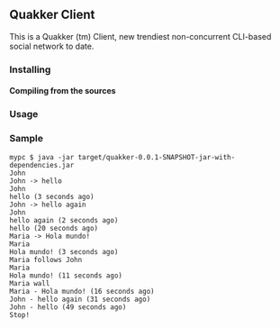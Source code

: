 ## Quakker Client

This is a Quakker (tm) Client, new trendiest non-concurrent CLI-based social network to date.

### Installing

#### Compiling from the sources

### Usage

### Sample

```
mypc $ java -jar target/quakker-0.0.1-SNAPSHOT-jar-with-dependencies.jar
John
John -> hello
John
hello (3 seconds ago)
John -> hello again
John
hello again (2 seconds ago)
hello (20 seconds ago)
Maria -> Hola mundo!
Maria
Hola mundo! (3 seconds ago)
Maria follows John
Maria
Hola mundo! (11 seconds ago)
Maria wall
Maria - Hola mundo! (16 seconds ago)
John - hello again (31 seconds ago)
John - hello (49 seconds ago)
Stop!
```
